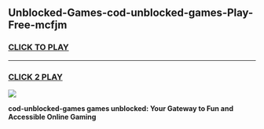 
## Unblocked-Games-cod-unblocked-games-Play-Free-mcfjm
<h3>
<a href="https://premium76.site?title=cod-unblocked-games&ref=23A">CLICK TO PLAY</a></h3>
<hr>

<h3>
<a href="https://premium76.site?title=cod-unblocked-games&ref=23A">CLICK 2 PLAY</a>
  
</h3>

<a href="https://premium76.site?title=cod-unblocked-games&ref=23A"><img src="https://clearcache.store/games.png"></a>


**cod-unblocked-games games unblocked: Your Gateway to Fun and Accessible Online Gaming**
